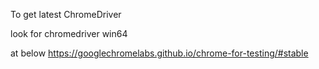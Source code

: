 To get latest ChromeDriver

look for
chromedriver	win64

at below
https://googlechromelabs.github.io/chrome-for-testing/#stable
